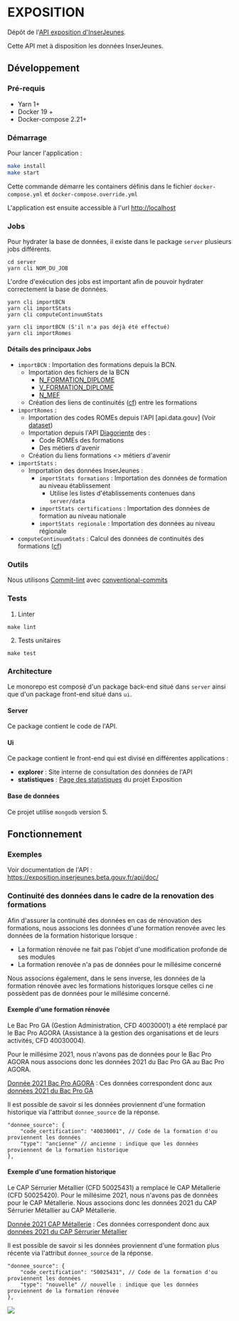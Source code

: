 # EXPOSITION

Dépôt de l'[API exposition d'InserJeunes](https://exposition.inserjeunes.beta.gouv.fr/api/doc/).

Cette API met à disposition les données InserJeunes.

## Développement

### Pré-requis

- Yarn 1+
- Docker 19 +
- Docker-compose 2.21+

### Démarrage

Pour lancer l'application :

```sh
make install
make start
```

Cette commande démarre les containers définis dans le fichier `docker-compose.yml` et `docker-compose.override.yml`

L'application est ensuite accessible à l'url [http://localhost](http://localhost)

### Jobs

Pour hydrater la base de données, il existe dans le package `server` plusieurs jobs différents.
```
cd server
yarn cli NOM_DU_JOB
```

L'ordre d'exécution des jobs est important afin de pouvoir hydrater correctement la base de données.
```
yarn cli importBCN
yarn cli importStats
yarn cli computeContinuumStats
```

```
yarn cli importBCN (S'il n'a pas déjà été effectué)
yarn cli importRomes
```

#### Détails des principaux Jobs
- `importBCN` : Importation des formations depuis la BCN.
  - Importation des fichiers de la BCN
    - [N_FORMATION_DIPLOME](https://infocentre.pleiade.education.fr/bcn/workspace/viewTable/n/N_FORMATION_DIPLOME)
    - [V_FORMATION_DIPLOME](https://infocentre.pleiade.education.fr/bcn/workspace/viewTable/n/V_FORMATION_DIPLOME)
    - [N_MEF](https://infocentre.pleiade.education.fr/bcn/workspace/viewTable/n/N_MEF)
  - Création des liens de continuités ([cf](<#continuit%C3%A9-des-donn%C3%A9es-dans-le-cadre-de-la-renovation-des-formations>)) entre les formations
- `importRomes` :
  - Importation des codes ROMEs depuis l'API [api.data.gouv] (Voir [dataset](https://www.data.gouv.fr/fr/datasets/repertoire-operationnel-des-metiers-et-des-emplois-rome/))
  - Importation depuis l'API [Diagoriente](https://odyssey-docs.vercel.app/docs/intro) des :
    - Code ROMEs des formations
    - Des métiers d'avenir
  - Création du liens formations <> métiers d'avenir
- `importStats` :
  - Importation des données InserJeunes :
    - `importStats formations` : Importation des données de formation au niveau établissement
      - Utilise les listes d'établissements contenues dans `server/data`
    - `importStats certifications` : Importation des données de formation au niveau nationale
    - `importStats regionale` : Importation des données au niveau régionale
- `computeContinuumStats` : Calcul des données de continuités des formations ([cf](<#continuit%C3%A9-des-donn%C3%A9es-dans-le-cadre-de-la-renovation-des-formations>)) 

### Outils

Nous utilisons [Commit-lint](https://commitlint.js.org/#/) avec [conventional-commits](https://www.conventionalcommits.org/en/v1.0.0-beta.2/#why-use-conventional-commits)

### Tests

1. Linter
```
make lint
```

2. Tests unitaires
```
make test
```

### Architecture

Le monorepo est composé d'un package back-end situé dans `server` ainsi que d'un package front-end situé dans `ui`.

#### Server

Ce package contient le code de l'API.

#### Ui

Ce package contient le front-end qui est divisé en différentes applications :
- **explorer** : Site interne de consultation des données de l'API
- **statistiques** : [Page des statistiques](https://statistiques.exposition.inserjeunes.beta.gouv.fr/) du projet Exposition

#### Base de données

Ce projet utilise `mongodb` version 5.


## Fonctionnement

### Exemples

Voir documentation de l'API : https://exposition.inserjeunes.beta.gouv.fr/api/doc/

### Continuité des données dans le cadre de la renovation des formations

Afin d'assurer la continuité des données en cas de rénovation des formations, nous associons les données d'une formation renovée avec les données de la formation historique lorsque :
- La formation rénovée ne fait pas l'objet d'une modification profonde de ses modules
- La formation renovée n'a pas de données pour le millésime concerné

Nous associons également, dans le sens inverse, les données de la formation rénovée avec les formations historiques lorsque celles ci ne possèdent pas de données pour le millésime concerné.

#### Exemple d'une formation rénovée

Le Bac Pro GA (Gestion Administration, CFD 40030001) a été remplacé par le Bac Pro AGORA (Assistance à la gestion des organisations et de leurs activités, CFD 40030004).

Pour le millésime 2021, nous n'avons pas de données pour le Bac Pro AGORA nous associons donc les données 2021 du Bac Pro GA au Bac Pro AGORA.

[Donnée 2021 Bac Pro AGORA](https://exposition-recette.inserjeunes.beta.gouv.fr/api/inserjeunes/certifications/40030004?millesime=2021) : 
Ces données correspondent donc aux [données 2021 du Bac Pro GA](https://exposition-recette.inserjeunes.beta.gouv.fr/api/inserjeunes/certifications/40030001?millesime=2021)

Il est possible de savoir si les données proviennent d'une formation historique via l'attribut `donnee_source` de la réponse.
```
"donnee_source": {
    "code_certification": "40030001", // Code de la formation d'ou proviennent les données
    "type": "ancienne" // ancienne : indique que les données proviennent de la formation historique
},
```

#### Exemple d'une formation historique

Le CAP Sérrurier Métallier (CFD 50025431) a remplacé le CAP Métallerie (CFD 50025420). Pour le millésime 2021, nous n'avons pas de données pour le CAP Métallerie. Nous associons donc les données 2021 du CAP Sérrurier Métallier au CAP Métallerie.

[Donnée 2021 CAP Métallerie](https://exposition-recette.inserjeunes.beta.gouv.fr/api/inserjeunes/certifications/50025420?millesime=2021) : 
Ces données correspondent donc aux [données 2021 du CAP Sérrurier Métallier](https://exposition-recette.inserjeunes.beta.gouv.fr/api/inserjeunes/certifications/50025431?millesime=2021)

Il est possible de savoir si les données proviennent d'une formation plus récente via l'attribut `donnee_source` de la réponse.
```
"donnee_source": {
    "code_certification": "50025431", // Code de la formation d'ou proviennent les données
    "type": "nouvelle" // nouvelle : indique que les données proviennent de la formation rénovée
},
```

 


![](https://avatars1.githubusercontent.com/u/63645182?s=200&v=4)
